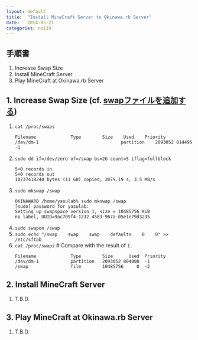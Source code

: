 ```yaml
---
layout: default
title:  "Install MineCraft Server to Okinawa.rb Server"
date:   2014-05-21
categories: no119
---
```

## 手順書
1. Increase Swap Size
2. Install MineCraft Server
3. Play MineCraft at Okinawa.rb Server

## 1. Increase Swap Size (cf. [swapファイルを追加する](http://linuxsalad.blogspot.jp/2009/05/swap.html))
1. `cat /proc/swaps`
   ```
   Filename				Type		Size	Used	Priority
   /dev/dm-1                               partition	2093052	814496	-1
   ```
2. `sudo dd if=/dev/zero of=/swap bs=2G count=5 iflag=fullblock`
   ```
   5+0 records in
   5+0 records out
   10737418240 bytes (11 GB) copied, 3079.19 s, 3.5 MB/s
   ```
3. `sudo mkswap /swap`
   ```
   OKINAWARB /home/yasulab% sudo mkswap /swap                                          
   [sudo] password for yasulab: 
   Setting up swapspace version 1, size = 10485756 KiB
   no label, UUID=9ac709f4-1232-4583-967a-05e1e79d3235
   ```
4. `sudo swapon /swap`
5. `sudo echo "/swap    swap    swap    defaults    0    0" >> /etc/sftab`
6. `cat /proc/swaps` # Compare with the result of `1.`
   ```
   Filename				Type		Size	  Used	Priority
   /dev/dm-1            partition	2093052	804008	-1
   /swap                file		10485756	 0	-2
   ```

## 2. Install MineCraft Server
1. T.B.D.

## 3. Play MineCraft at Okinawa.rb Server
1. T.B.D.


